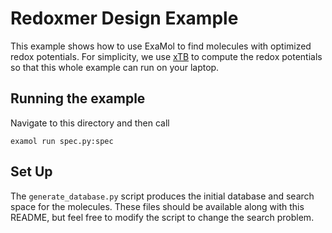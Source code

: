 # Redoxmer Design Example

This example shows how to use ExaMol to find molecules with optimized redox potentials.
For simplicity, we use [xTB](https://xtb-docs.readthedocs.io/en/latest/contents.html) to compute the redox potentials
so that this whole example can run on your laptop.

## Running the example

Navigate to this directory and then call

```
examol run spec.py:spec
```

## Set Up

The `generate_database.py` script produces the initial database and search space for the molecules.
These files should be available along with this README, but feel free to modify the script to change
the search problem.
